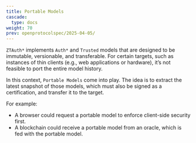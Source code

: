 ```yaml
---
title: Portable Models
cascade:
  type: docs
weight: 70
prev: openprotocolspec/2025-04-05/
---
```


`ZTAuth*` implements `Auth*` and `Trusted` models that are designed to be immutable, versionable, and transferable. For certain targets, such as instances of thin clients (e.g., web applications or hardware), it’s not feasible to port the entire model history.

In this context, `Portable Models` come into play. The idea is to extract the latest snapshot of those models, which must also be signed as a certification, and transfer it to the target.

For example:

- A browser could request a portable model to enforce client-side security first.
- A blockchain could receive a portable model from an oracle, which is fed with the portable model.
